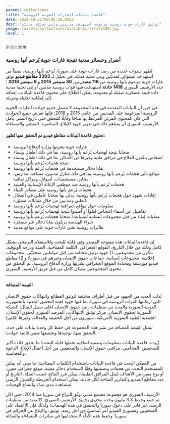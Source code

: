 ```yaml
---
parent: collections
title: "قاعدة بيانات الغارات الجوية الروسية"
date: 2018-10-31T00:05:18.055Z
desc: "توثيق غارات جوية روسية مزعومة استهدفت مدنيين وبُنى تحتيّة مدنيّة"
image: /assets/collections/atarib-airstrike100.jpg
level: 1
---
```


<small>31 Oct 2018</small>



### أضرار وخسائر مدنية نتيجة غارات جوية يُزعم أنها روسية 

تُظهر سنوات عديدة من رصد غارات جوية على سوريا، يُزعم بأنها روسية، نمطاً من استهداف عشوائي لمدنيّين وبنى تحتية مدنيّة. في تحليل لـ **3303 مقاطع فيديو** توثق غارات جوية مزعوم بأنها روسية من **116 مصدر** بين **30 سبتمبر 2015 و 9 سبتمبر 2018** ؛ حدد الأرشيف السوري **1418 حادثة** استهدفت فيها قوات روسية مدنيين أو بُنى تحتية مدنية ذات قيمة عسكرية ضئيلة أو معدومة. يمكن الاطلاع على محتوى قاعدة البيانات، إضافة إلى إمكانية تحليله وتنزيله.

في حين أن البيانات المقدمة في هذه المجموعة لا تشمل جميع حوادث الغارات الجوية الروسية المزعومة على المدنيين بين عامي 2015 و 2018؛ فإنها تعرض جميع الحوادث التي كان المحتوى المرئي المرتبط بها متاحًا وقابلًا للتحقق حتى تاريخ النشر. يأمل الأرشيف السوري أن يساهم ذلك في تعزيز جهود الإبلاغ، المناصرة، التقصّي والمساءلة.


#### تحتوي قاعدة البيانات مقاطع فيديو تم التحقق منها تُظهر: 

- غارات جوية نشرتها وزارة الدفاع الروسية
- ضحايا نتيجة لهجمات يُزعم بأنها روسية، بما في ذلك أطفال ونساء
- اشخاص يتلقون العلاج في مرافق طبية وغيرها من الأماكن بما في ذلك اطفال ونساء نتيجة هجمات يُزعم بأنها روسية
- بقايا ذخائر مستخدمة في هجمات يُزعم بأنها روسية
- مواقع تأثير هجمات يُزعم بأنها روسية، بما في ذلك منازل مدنيين، مساجد، مدارس، مخابز، مستشفيات، أسواق، ومراكز ثقافية
- هجمات يُزعم بأنها روسية ضد موظفي الإغاثة الإنسانية والعينية
- هجمات يُزعم بأنها روسية على مصادر المياه
- إفادات شهود حول هجمات يُزعم بأنها روسية، يدلي بها ضحايا عاملين في المجال الطبي ومدنيين من خلال مقابلات مصوّرة.
- معلومات حول مواقع جغرافية لهجمات يُزعم بأنها روسية
- تفاصيل عن أسماء اشخاص قُتلوا أو أصيبوا نتيجة لهجمات يُزعم بأنها روسية
- عمليات إنقاذ من قبل مجموعات إنسانية لمساعدة ضحايا هجمات يُزعم بأنها روسية
- خبراء الهندسة يزيلون بقايا ذخائر غير منفجرة
- طائرات روسية تشن غارات جوية على مواقع مدنية

---

إن قاعدة البيانات هذه مفتوحة المصدر وهي قابلة للبحث وللاستعلام البرمجي بشكل كامل وذلك من خلال التاريخ، الموقع الجغرافي، الكلمة المفتاحية، الصلة ودرجة الوثوقية. تتكون من مجموعتين: 1) جهود توثيق مختلفة من قبل مواطنين صحفيّين، مجموعات إعلامية، مجموعات إنسانية، جماعات حقوق الإنسان وغيرهم في سوريا؛ و 2) مقاطع فيديو مؤرشفة ومحدّدة الموقع الجغرافي نشرتها وزارة الدفاع الروسية. تم التحقق من محتوى المجموعتين بشكل كامل من قبل فريق الأرشيف السوري.

---

#### القيمة المضافة
بُذلت العديد من الجهود من قبل أطراف مختلفة لتوثيق الفظائع وانتهاكات حقوق الإنسان التي ارتكبتها القوات الروسية في سوريا. بما فيها جهود لجنة التحقيق المعنية بالجمهورية العربية السورية والعديد من منظمات رصد حقوق الإنسان (على سبيل المثال: الشبكة السورية لحقوق الإنسان، مركز توثيق الانتهاكات، المرصد السوري لحقوق الإنسان، الجمعية الطبية السورية الأمريكية، سوريون من أجل الحقيقة والعدالة، وغيرها الكثير).

تتمثل القيمة المضافة من نشر هذه المجموعة في حفظ كل وحدة بيانات على حدة، التحقق منها، توحيدها وتجميعها ضمن قائمة حوادث.

زّودت قاعدة البيانات بمعلومات وصفية اضافية تجعلها قابلة للبحث؛ ما يحقق فائدة أكبر للصحفيين، المحامين، مراقبي حقوق الإنسان والمحققين من أجل أعمال الإبلاغ، الدعوة والمحاسبة.

من الممكن البحث في قاعدة البيانات باستخدام الكلمات المفتاحية؛ ما يعني أنه يمكن للمستخدم البحث عن هجمات وتصفيتها وفقًا لاستخدام ذخائر معينة،  موقع جغرافي معين، أو نوع معين من الأهداف (مثل المرافق الطبية). يمكن فرز النتائج حسب الصلة، التاريخ أو عدد مقاطع الفيديو والتقارير المتاحة لكل حادثة. يمكن استخدام الخريطة والجدول الزمني لمشاهدة مدى شدّة واتساع الهجمات.

الأرشيف السوري هو مجموعة مجتمع مدني توثّق النزاع في سوريا منذ 2014. حتى الآن تم جمع وحفظ 3.3 مليون وحدة محتوى رقميّ. الأرشيف السوريّ، كالعديد من منظمات الرصد، غير قادر على دخول سوريا والتحقيق في هذه الهجمات؛ ولذلك فإن الاعتماد على الصحفيين ومصوريّ الفيديو أمر أساسيّ من أجل رصد، توثيق، والإبلاغ عن الجرائم في سوريا؛ وحفظ هذه الأدلّة لاستخدامها في مبادرات المساءلة والعدالة.
